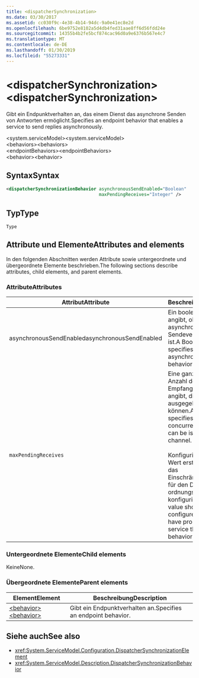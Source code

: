 ```yaml
---
title: <dispatcherSynchronization>
ms.date: 03/30/2017
ms.assetid: cc030f9c-4e38-4b14-94dc-9a0e41ec8e2d
ms.openlocfilehash: 6be9752e8102a5d4db4fed31aae8ff6d56fdd24e
ms.sourcegitcommit: 14355b4b2fe5bcf874cac96d0a9e6376b567e4c7
ms.translationtype: MT
ms.contentlocale: de-DE
ms.lasthandoff: 01/30/2019
ms.locfileid: "55273331"
---
```

# <a name="dispatchersynchronization"></a><span data-ttu-id="4a510-101">\<dispatcherSynchronization></span><span class="sxs-lookup"><span data-stu-id="4a510-101">\<dispatcherSynchronization></span></span>
  
<span data-ttu-id="4a510-102">Gibt ein Endpunktverhalten an, das einem Dienst das asynchrone Senden von Antworten ermöglicht.</span><span class="sxs-lookup"><span data-stu-id="4a510-102">Specifies an endpoint behavior that enables a service to send replies asynchronously.</span></span>  
  
<span data-ttu-id="4a510-103">\<system.serviceModel></span><span class="sxs-lookup"><span data-stu-id="4a510-103">\<system.serviceModel></span></span>  
<span data-ttu-id="4a510-104">\<behaviors></span><span class="sxs-lookup"><span data-stu-id="4a510-104">\<behaviors></span></span>  
<span data-ttu-id="4a510-105">\<endpointBehaviors></span><span class="sxs-lookup"><span data-stu-id="4a510-105">\<endpointBehaviors></span></span>  
<span data-ttu-id="4a510-106">\<behavior></span><span class="sxs-lookup"><span data-stu-id="4a510-106">\<behavior></span></span>  
  
## <a name="syntax"></a><span data-ttu-id="4a510-107">Syntax</span><span class="sxs-lookup"><span data-stu-id="4a510-107">Syntax</span></span>  
  
```xml  
<dispatcherSynchronizationBehavior asynchronousSendEnabled="Boolean"
                                   maxPendingReceives="Integer" />
```  
  
## <a name="type"></a><span data-ttu-id="4a510-108">Typ</span><span class="sxs-lookup"><span data-stu-id="4a510-108">Type</span></span>  
  
`Type`  
  
## <a name="attributes-and-elements"></a><span data-ttu-id="4a510-109">Attribute und Elemente</span><span class="sxs-lookup"><span data-stu-id="4a510-109">Attributes and elements</span></span>  
  
<span data-ttu-id="4a510-110">In den folgenden Abschnitten werden Attribute sowie untergeordnete und übergeordnete Elemente beschrieben.</span><span class="sxs-lookup"><span data-stu-id="4a510-110">The following sections describe attributes, child elements, and parent elements.</span></span>  
  
### <a name="attributes"></a><span data-ttu-id="4a510-111">Attribute</span><span class="sxs-lookup"><span data-stu-id="4a510-111">Attributes</span></span>

| <span data-ttu-id="4a510-112">Attribut</span><span class="sxs-lookup"><span data-stu-id="4a510-112">Attribute</span></span>               | <span data-ttu-id="4a510-113">Beschreibung</span><span class="sxs-lookup"><span data-stu-id="4a510-113">Description</span></span>       |
| ----------------------- | ----------------- |
| <span data-ttu-id="4a510-114">asynchronousSendEnabled</span><span class="sxs-lookup"><span data-stu-id="4a510-114">asynchronousSendEnabled</span></span> | <span data-ttu-id="4a510-115">Ein boolescher Wert, der angibt, ob das asynchrone Sendeverhalten aktiviert ist.</span><span class="sxs-lookup"><span data-stu-id="4a510-115">A Boolean that specifies whether asynchronous send behavior is enabled.</span></span> |
| `maxPendingReceives`    | <span data-ttu-id="4a510-116">Eine ganze Zahl, die die Anzahl der gleichzeitigen Empfangsvorgänge angibt, die auf dem Kanal ausgegeben werden können.</span><span class="sxs-lookup"><span data-stu-id="4a510-116">An integer that specifies the number of concurrent receives that can be issued on the channel.</span></span><br /><br /> <span data-ttu-id="4a510-117">Konfigurieren Sie diesen Wert erst, nachdem Sie das Einschränkungsverhalten für den Dienst ordnungsgemäß konfiguriert haben.</span><span class="sxs-lookup"><span data-stu-id="4a510-117">This value should be configured only after you have properly configured service throttling behavior.</span></span> |

### <a name="child-elements"></a><span data-ttu-id="4a510-118">Untergeordnete Elemente</span><span class="sxs-lookup"><span data-stu-id="4a510-118">Child elements</span></span>

<span data-ttu-id="4a510-119">Keine</span><span class="sxs-lookup"><span data-stu-id="4a510-119">None.</span></span>

### <a name="parent-elements"></a><span data-ttu-id="4a510-120">Übergeordnete Elemente</span><span class="sxs-lookup"><span data-stu-id="4a510-120">Parent elements</span></span>

| <span data-ttu-id="4a510-121">Element</span><span class="sxs-lookup"><span data-stu-id="4a510-121">Element</span></span> | <span data-ttu-id="4a510-122">Beschreibung</span><span class="sxs-lookup"><span data-stu-id="4a510-122">Description</span></span> |  
| ------- | ----------- |  
| [<span data-ttu-id="4a510-123">\<behavior></span><span class="sxs-lookup"><span data-stu-id="4a510-123">\<behavior></span></span>](../../../../../docs/framework/configure-apps/file-schema/wcf/behavior-of-endpointbehaviors.md)|<span data-ttu-id="4a510-124">Gibt ein Endpunktverhalten an.</span><span class="sxs-lookup"><span data-stu-id="4a510-124">Specifies an endpoint behavior.</span></span> |

## <a name="see-also"></a><span data-ttu-id="4a510-125">Siehe auch</span><span class="sxs-lookup"><span data-stu-id="4a510-125">See also</span></span>

- <xref:System.ServiceModel.Configuration.DispatcherSynchronizationElement>
- <xref:System.ServiceModel.Description.DispatcherSynchronizationBehavior>
